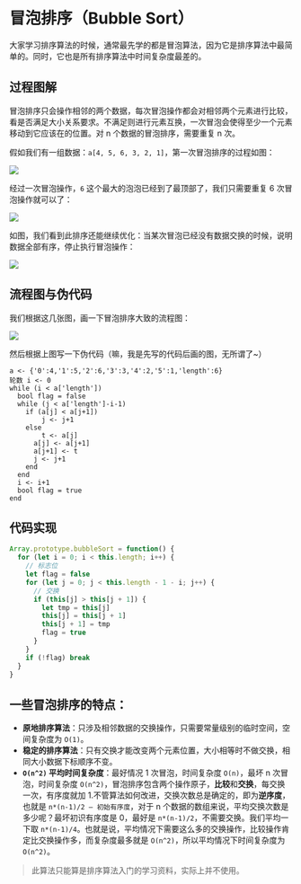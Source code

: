 # 冒泡排序（Bubble Sort）

大家学习排序算法的时候，通常最先学的都是冒泡算法，因为它是排序算法中最简单的。同时，它也是所有排序算法中时间复杂度最差的。

## 过程图解

冒泡排序只会操作相邻的两个数据，每次冒泡操作都会对相邻两个元素进行比较，看是否满足大小关系要求。不满足则进行元素互换，一次冒泡会使得至少一个元素移动到它应该在的位置。对 n 个数据的冒泡排序，需要重复 n 次。

假如我们有一组数据：`a[4, 5, 6, 3, 2, 1]`，第一次冒泡排序的过程如图：

![](https://i.loli.net/2019/03/13/5c88cc6eae735.jpg)

经过一次冒泡操作，`6` 这个最大的泡泡已经到了最顶部了，我们只需要重复 6 次冒泡操作就可以了：

![](https://i.loli.net/2019/03/13/5c88ccc80fbb2.jpg)

如图，我们看到此排序还能继续优化：当某次冒泡已经没有数据交换的时候，说明数据全部有序，停止执行冒泡操作：

![](https://i.loli.net/2019/03/13/5c88cd4e85c2d.jpg)

## 流程图与伪代码

我们根据这几张图，画一下冒泡排序大致的流程图：

![](https://i.loli.net/2019/03/13/5c88e081b8a5b.png)

然后根据上图写一下伪代码（嘛，我是先写的代码后画的图，无所谓了~）

```
a <- {'0':4,'1':5,'2':6,'3':3,'4':2,'5':1,'length':6}
轮数 i <- 0
while (i < a['length'])
  bool flag = false
  while (j < a['length']-i-1)
    if (a[j] < a[j+1])
    	j <- j+1
    else
    	t <- a[j]
      a[j] <- a[j+1]
      a[j+1] <- t
      j <- j+1
  	end
  end
  i <- i+1
  bool flag = true
end
```



## 代码实现

```js
Array.prototype.bubbleSort = function() {
  for (let i = 0; i < this.length; i++) {
    // 标志位
    let flag = false
    for (let j = 0; j < this.length - 1 - i; j++) {
      // 交换
      if (this[j] > this[j + 1]) {
        let tmp = this[j]
        this[j] = this[j + 1]
        this[j + 1] = tmp
        flag = true
      }
    }
    if (!flag) break
  }
}
```



## 一些冒泡排序的特点：

- **原地排序算法**：只涉及相邻数据的交换操作，只需要常量级别的临时空间，空间复杂度为 `O(1)`。
- **稳定的排序算法**：只有交换才能改变两个元素位置，大小相等时不做交换，相同大小数据下标顺序不变。
- **`O(n^2)` 平均时间复杂度**：最好情况 1 次冒泡，时间复杂度 `O(n)`，最坏 n 次冒泡，时间复杂度 `O(n^2)`，冒泡排序包含两个操作原子，**比较**和**交换**，每交换一次，有序度就加 1.不管算法如何改进，交换次数总是确定的，即为**逆序度**，也就是 `n*(n-1)/2 – 初始有序度`，对于 n 个数据的数组来说，平均交换次数是多少呢？最坏初识有序度是 0，最好是 `n*(n-1)/2`，不需要交换。我们平均一下取  `n*(n-1)/4`。也就是说，平均情况下需要这么多的交换操作，比较操作肯定比交换操作多，而复杂度最多就是 `O(n^2)`，所以平均情况下时间复杂度为 `O(n^2)`。

> 此算法只能算是排序算法入门的学习资料，实际上并不使用。